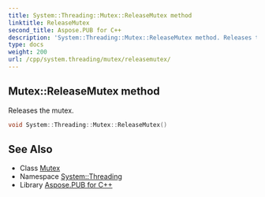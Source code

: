 ```yaml
---
title: System::Threading::Mutex::ReleaseMutex method
linktitle: ReleaseMutex
second_title: Aspose.PUB for C++
description: 'System::Threading::Mutex::ReleaseMutex method. Releases the mutex in C++.'
type: docs
weight: 200
url: /cpp/system.threading/mutex/releasemutex/
---
```

## Mutex::ReleaseMutex method


Releases the mutex.

```cpp
void System::Threading::Mutex::ReleaseMutex()
```

## See Also

* Class [Mutex](../)
* Namespace [System::Threading](../../)
* Library [Aspose.PUB for C++](../../../)
